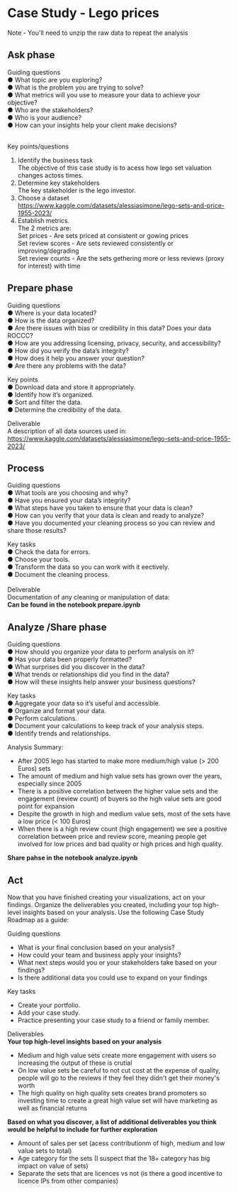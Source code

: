 # Case Study - Lego prices

Note - You'll need to unzip the raw data to repeat the analysis

## Ask phase
Guiding questions<br/>
● What topic are you exploring?<br/>
● What is the problem you are trying to solve?<br/>
● What metrics will you use to measure your data to achieve your objective?<br/>
● Who are the stakeholders?<br/>
● Who is your audience?<br/>
● How can your insights help your client make decisions?<br/>
<br/>

Key points/questions
1. Identify the business task<br/>
The objective of this case study is to acess how lego set valuation changes actoss times.<br/>
2. Determine key stakeholders<br/>
The key stakeholder is the lego investor. <br/>
3. Choose a dataset<br/>
https://www.kaggle.com/datasets/alessiasimone/lego-sets-and-price-1955-2023/<br/>
4. Establish metrics.<br/>
The 2 metrics are:<br/>
Set prices - Are sets priced at consistent or gowing prices<br/>
Set review scores - Are sets reviewed consistently or improving/degrading <br/>
Set review counts - Are the sets gethering more or less reviews (proxy for interest) with time<br/>

## Prepare phase
Guiding questions<br/>
● Where is your data located?<br/>
● How is the data organized?<br/>
● Are there issues with bias or credibility in this data? Does your data ROCCC?<br/>
● How are you addressing licensing, privacy, security, and accessibility?<br/>
● How did you verify the data’s integrity?<br/>
● How does it help you answer your question?<br/>
● Are there any problems with the data?<br/>

Key points<br/>
● Download data and store it appropriately.<br/>
● Identify how it’s organized.<br/>
● Sort and filter the data.<br/>
● Determine the credibility of the data.<br/>

Deliverable<br/>
A description of all data sources used in: https://www.kaggle.com/datasets/alessiasimone/lego-sets-and-price-1955-2023/

## Process
Guiding questions<br/>
● What tools are you choosing and why?<br/>
● Have you ensured your data’s integrity?<br/>
● What steps have you taken to ensure that your data is clean?<br/>
● How can you verify that your data is clean and ready to analyze?<br/>
● Have you documented your cleaning process so you can review and share those results?<br/>

Key tasks<br/>
● Check the data for errors.<br/>
● Choose your tools.<br/>
● Transform the data so you can work with it eectively.<br/>
● Document the cleaning process.<br/>
<br/>
Deliverable<br/>
Documentation of any cleaning or manipulation of data:<br/>
**Can be found in the notebook prepare.ipynb**

## Analyze /Share phase
Guiding questions<br/>
● How should you organize your data to perform analysis on it?<br/>
● Has your data been properly formatted?<br/>
● What surprises did you discover in the data?<br/>
● What trends or relationships did you find in the data?<br/>
● How will these insights help answer your business questions?<br/>

Key tasks<br/>
● Aggregate your data so it’s useful and accessible.<br/>
● Organize and format your data.<br/>
● Perform calculations.<br/>
● Document your calculations to keep track of your analysis steps.<br/>
● Identify trends and relationships.<br/>

Analysis Summary:<br/>
* After 2005 lego has started to make more medium/high value (> 200 Euros) sets<br/>
* The amount of medium and high value sets has grown over the years, especially since 2005 <br/>
* There is a positive correlation between the higher value sets and the engagement (review count) of buyers so the high value sets are good point for expansion<br/>
* Despite the growth in high and medium value sets, most of the sets have a low price (< 100 Euros)<br/>
* When there is a high review count (high engagement) we see a positive correlation between price and review score, meaning people get involved for low prices and bad quality or high prices and high quality. <br/>

**Share pahse in the notebook analyze.ipynb**

## Act
Now that you have finished creating your visualizations, act on your findings. Organize the deliverables you created, including your top high-level insights based on your analysis. Use the following Case Study Roadmap as a guide:

Guiding questions
* What is your final conclusion based on your analysis?
* How could your team and business apply your insights?
* What next steps would you or your stakeholders take based on your findings?
* Is there additional data you could use to expand on your findings

Key tasks
* Create your portfolio.
* Add your case study.
* Practice presenting your case study to a friend or family member.

Deliverables<br/>
**Your top high-level insights based on your analysis**<br/>
- Medium and high value sets create more engagement with users so increasing the output of these is crutial<br/>
- On low value sets be careful to not cut cost at the expense of quality, people will go to the reviews if they feel they didn't get their money's worth<br/>
- The high quality on high quality sets creates brand promoters so investing time to create a great high value set will have marketing as well as financial returns<br/>


**Based on what you discover, a list of additional deliverables you think would be helpful to include for further exploration**<br/>
- Amount of sales per set (acess contributionm of high, medium and low value sets to total)
- Age category for the sets (I suspect that the 18+ category has big impact on value of sets)
- Separate the sets that are licences vs not (is there a good incentive to licence IPs from other companies)
